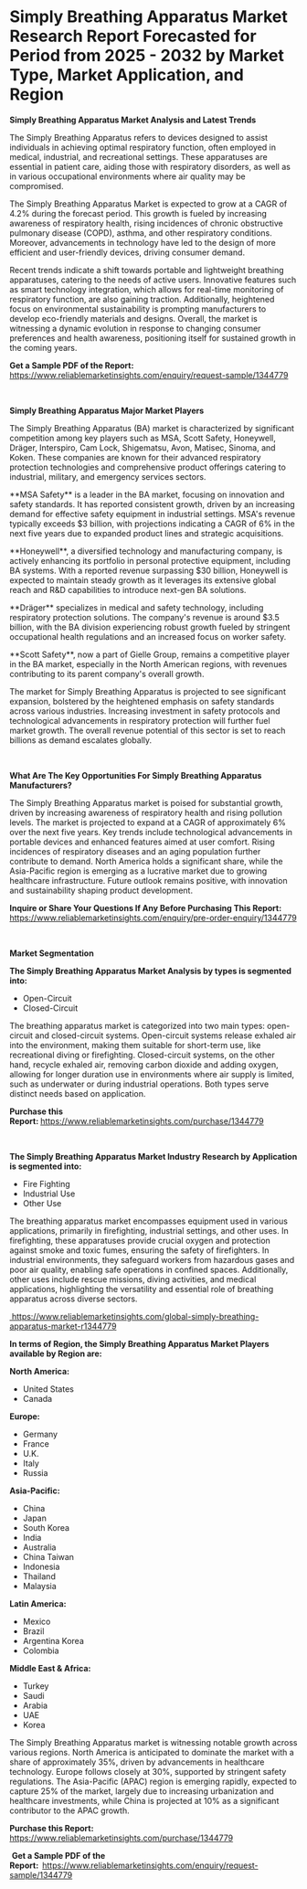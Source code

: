 <p><h1>Simply Breathing Apparatus Market Research Report Forecasted for Period from 2025 -  2032 by Market Type, Market Application, and Region</h1></p><p><strong>Simply Breathing Apparatus Market Analysis and Latest Trends</strong></p>
<p><p>The Simply Breathing Apparatus refers to devices designed to assist individuals in achieving optimal respiratory function, often employed in medical, industrial, and recreational settings. These apparatuses are essential in patient care, aiding those with respiratory disorders, as well as in various occupational environments where air quality may be compromised. </p><p>The Simply Breathing Apparatus Market is expected to grow at a CAGR of 4.2% during the forecast period. This growth is fueled by increasing awareness of respiratory health, rising incidences of chronic obstructive pulmonary disease (COPD), asthma, and other respiratory conditions. Moreover, advancements in technology have led to the design of more efficient and user-friendly devices, driving consumer demand.</p><p>Recent trends indicate a shift towards portable and lightweight breathing apparatuses, catering to the needs of active users. Innovative features such as smart technology integration, which allows for real-time monitoring of respiratory function, are also gaining traction. Additionally, heightened focus on environmental sustainability is prompting manufacturers to develop eco-friendly materials and designs. Overall, the market is witnessing a dynamic evolution in response to changing consumer preferences and health awareness, positioning itself for sustained growth in the coming years.</p></p>
<p><strong>Get a Sample PDF of the Report:&nbsp;</strong> <a href="https://www.reliablemarketinsights.com/enquiry/request-sample/1344779?utm_campaign=2624&utm_medium=2&utm_source=Github&utm_content=ia&utm_term=14042025&utm_id=simply-breathing-apparatus">https://www.reliablemarketinsights.com/enquiry/request-sample/1344779</a></p>
<p>&nbsp;</p>
<p><strong>Simply Breathing Apparatus Major Market Players</strong></p>
<p><p>The Simply Breathing Apparatus (BA) market is characterized by significant competition among key players such as MSA, Scott Safety, Honeywell, Dräger, Interspiro, Cam Lock, Shigematsu, Avon, Matisec, Sinoma, and Koken. These companies are known for their advanced respiratory protection technologies and comprehensive product offerings catering to industrial, military, and emergency services sectors.</p><p>**MSA Safety** is a leader in the BA market, focusing on innovation and safety standards. It has reported consistent growth, driven by an increasing demand for effective safety equipment in industrial settings. MSA's revenue typically exceeds $3 billion, with projections indicating a CAGR of 6% in the next five years due to expanded product lines and strategic acquisitions.</p><p>**Honeywell**, a diversified technology and manufacturing company, is actively enhancing its portfolio in personal protective equipment, including BA systems. With a reported revenue surpassing $30 billion, Honeywell is expected to maintain steady growth as it leverages its extensive global reach and R&D capabilities to introduce next-gen BA solutions.</p><p>**Dräger** specializes in medical and safety technology, including respiratory protection solutions. The company's revenue is around $3.5 billion, with the BA division experiencing robust growth fueled by stringent occupational health regulations and an increased focus on worker safety.</p><p>**Scott Safety**, now a part of Gielle Group, remains a competitive player in the BA market, especially in the North American regions, with revenues contributing to its parent company's overall growth. </p><p>The market for Simply Breathing Apparatus is projected to see significant expansion, bolstered by the heightened emphasis on safety standards across various industries. Increasing investment in safety protocols and technological advancements in respiratory protection will further fuel market growth. The overall revenue potential of this sector is set to reach billions as demand escalates globally.</p></p>
<p>&nbsp;</p>
<p><strong>What Are The Key Opportunities For Simply Breathing Apparatus Manufacturers?</strong></p>
<p><p>The Simply Breathing Apparatus market is poised for substantial growth, driven by increasing awareness of respiratory health and rising pollution levels. The market is projected to expand at a CAGR of approximately 6% over the next five years. Key trends include technological advancements in portable devices and enhanced features aimed at user comfort. Rising incidences of respiratory diseases and an aging population further contribute to demand. North America holds a significant share, while the Asia-Pacific region is emerging as a lucrative market due to growing healthcare infrastructure. Future outlook remains positive, with innovation and sustainability shaping product development.</p></p>
<p><strong>Inquire or Share Your Questions If Any Before Purchasing This Report:</strong> <a href="https://www.reliablemarketinsights.com/enquiry/pre-order-enquiry/1344779?utm_campaign=2624&utm_medium=2&utm_source=Github&utm_content=ia&utm_term=14042025&utm_id=simply-breathing-apparatus">https://www.reliablemarketinsights.com/enquiry/pre-order-enquiry/1344779</a></p>
<p>&nbsp;</p>
<p><strong>Market Segmentation</strong></p>
<p><strong>The Simply Breathing Apparatus Market Analysis by types is segmented into:</strong></p>
<p><ul><li>Open-Circuit</li><li>Closed-Circuit</li></ul></p>
<p><p>The breathing apparatus market is categorized into two main types: open-circuit and closed-circuit systems. Open-circuit systems release exhaled air into the environment, making them suitable for short-term use, like recreational diving or firefighting. Closed-circuit systems, on the other hand, recycle exhaled air, removing carbon dioxide and adding oxygen, allowing for longer duration use in environments where air supply is limited, such as underwater or during industrial operations. Both types serve distinct needs based on application.</p></p>
<p><strong>Purchase this Report:&nbsp;</strong><a href="https://www.reliablemarketinsights.com/purchase/1344779?utm_campaign=2624&utm_medium=2&utm_source=Github&utm_content=ia&utm_term=14042025&utm_id=simply-breathing-apparatus">https://www.reliablemarketinsights.com/purchase/1344779</a></p>
<p>&nbsp;</p>
<p><strong>The Simply Breathing Apparatus Market Industry Research by Application is segmented into:</strong></p>
<p><ul><li>Fire Fighting</li><li>Industrial Use</li><li>Other Use</li></ul></p>
<p><p>The breathing apparatus market encompasses equipment used in various applications, primarily in firefighting, industrial settings, and other uses. In firefighting, these apparatuses provide crucial oxygen and protection against smoke and toxic fumes, ensuring the safety of firefighters. In industrial environments, they safeguard workers from hazardous gases and poor air quality, enabling safe operations in confined spaces. Additionally, other uses include rescue missions, diving activities, and medical applications, highlighting the versatility and essential role of breathing apparatus across diverse sectors.</p></p>
<p><a href="https://www.reliablemarketinsights.com/global-simply-breathing-apparatus-market-r1344779?utm_campaign=2624&utm_medium=2&utm_source=Github&utm_content=ia&utm_term=14042025&utm_id=simply-breathing-apparatus">&nbsp;https://www.reliablemarketinsights.com/global-simply-breathing-apparatus-market-r1344779</a></p>
<p><strong>In terms of Region, the Simply Breathing Apparatus Market Players available by Region are:</strong></p>
<p>
    <p> <strong> North America: </strong>
        <ul>
            <li>United States</li>
            <li>Canada</li>
        </ul>
        </p> 
    <p> <strong> Europe: </strong>
        <ul>
            <li>Germany</li>
            <li>France</li>
            <li>U.K.</li>
            <li>Italy</li>
            <li>Russia</li>
        </ul>
        </p> 
    <p> <strong> Asia-Pacific: </strong>
        <ul>
            <li>China</li>
            <li>Japan</li>
            <li>South Korea</li>
            <li>India</li>
            <li>Australia</li>
            <li>China Taiwan</li>
            <li>Indonesia</li>
            <li>Thailand</li>
            <li>Malaysia</li>
        </ul>
        </p> 
    <p> <strong> Latin America: </strong>
        <ul>
            <li>Mexico</li>
            <li>Brazil</li>
            <li>Argentina Korea</li>
            <li>Colombia</li>
        </ul>
        </p> 
    <p> <strong> Middle East & Africa: </strong>
        <ul>
            <li>Turkey</li>
            <li>Saudi</li>
            <li>Arabia</li>
            <li>UAE</li>
            <li>Korea</li>
        </ul>
    </p>
    </p>
<p><p>The Simply Breathing Apparatus market is witnessing notable growth across various regions. North America is anticipated to dominate the market with a share of approximately 35%, driven by advancements in healthcare technology. Europe follows closely at 30%, supported by stringent safety regulations. The Asia-Pacific (APAC) region is emerging rapidly, expected to capture 25% of the market, largely due to increasing urbanization and healthcare investments, while China is projected at 10% as a significant contributor to the APAC growth.</p></p>
<p><strong>Purchase this Report: </strong><a href="https://www.reliablemarketinsights.com/purchase/1344779?utm_campaign=2624&utm_medium=2&utm_source=Github&utm_content=ia&utm_term=14042025&utm_id=simply-breathing-apparatus">https://www.reliablemarketinsights.com/purchase/1344779</a></p>
<p>&nbsp;<strong>Get a Sample PDF of the Report:&nbsp;&nbsp;</strong><a href="https://www.reliablemarketinsights.com/enquiry/request-sample/1344779?utm_campaign=2624&utm_medium=2&utm_source=Github&utm_content=ia&utm_term=14042025&utm_id=simply-breathing-apparatus">https://www.reliablemarketinsights.com/enquiry/request-sample/1344779</a></p>
<p><strong></strong></p>
<p><p></p><p></p><p></p></p>